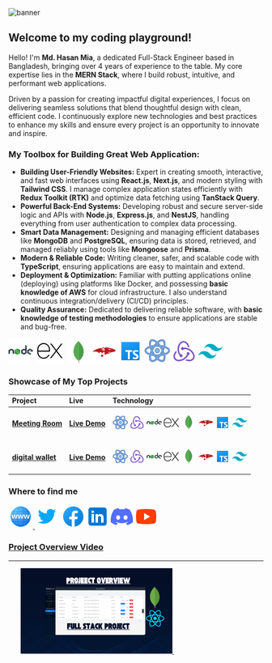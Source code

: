 
<p>
  <img alt="banner" src="https://res.cloudinary.com/deicntkum/image/upload/v1756890636/Abstract_Technology_Profile_LinkedIn_Banner_ybm38l.png" height="250px" width="100%"/>
</p>
<h2>Welcome to my coding playground!</h2>

<p>Hello! I'm <b>Md. Hasan Mia</b>, a dedicated Full-Stack Engineer based in Bangladesh, bringing over 4 years of experience to the table. My core expertise lies in the <b>MERN Stack</b>, where I build robust, intuitive, and performant web applications.</p>

<p>Driven by a passion for creating impactful digital experiences, I focus on delivering seamless solutions that blend thoughtful design with clean, efficient code. I continuously explore new technologies and best practices to enhance my skills and ensure every project is an opportunity to innovate and inspire.</p>

<h3>My Toolbox for Building Great Web Application: </h3>

<ul>
  <li><b>Building User-Friendly Websites:</b> Expert in creating smooth, interactive, and fast web interfaces using <b>React.js</b>, <b>Next.js</b>, and modern styling with <b>Tailwind CSS</b>. I manage complex application states efficiently with <b>Redux Toolkit (RTK)</b> and optimize data fetching using <b>TanStack Query</b>.</li>
  <li><b>Powerful Back-End Systems:</b> Developing robust and secure server-side logic and APIs with <b>Node.js</b>, <b>Express.js</b>, and <b>NestJS</b>, handling everything from user authentication to complex data processing.</li>
  <li><b>Smart Data Management:</b> Designing and managing efficient databases like <b>MongoDB</b> and <b>PostgreSQL</b>, ensuring data is stored, retrieved, and managed reliably using tools like <b>Mongoose</b> and <b>Prisma</b>.</li>
  <li><b>Modern & Reliable Code:</b> Writing cleaner, safer, and scalable code with <b>TypeScript</b>, ensuring applications are easy to maintain and extend.</li>
  <li><b>Deployment & Optimization:</b> Familiar with putting applications online (deploying) using platforms like Docker, and possessing <b>basic knowledge of AWS</b> for cloud infrastructure. I also understand continuous integration/delivery (CI/CD) principles.</li>
  <li><b>Quality Assurance:</b> Dedicated to delivering reliable software, with <b>basic knowledge of testing methodologies</b> to ensure applications are stable and bug-free.</li>
</ul>


<p>
  <img alt="nodeJs" src="https://raw.githubusercontent.com/devhasanmia/assets/refs/heads/main/icons/nodejs.png" style="margin-right:5px" />
  <img alt="express" style="margin-right:5px" src="https://raw.githubusercontent.com/devhasanmia/assets/refs/heads/main/icons/express.png" /> 
  <img alt="Mongodb" src="https://raw.githubusercontent.com/devhasanmia/assets/refs/heads/main/icons/mongodb.png" width="45"/>
  <img alt="mongoosejs" src="https://raw.githubusercontent.com/devhasanmia/assets/refs/heads/main/icons/mongoose.png" />
  <img alt="typescript" src="https://raw.githubusercontent.com/devhasanmia/assets/refs/heads/main/icons/typescript.png" />
  <img alt="reactjs" src="https://raw.githubusercontent.com/devhasanmia/assets/refs/heads/main/icons/react.png" />
  <img alt="redux" src="https://raw.githubusercontent.com/devhasanmia/assets/refs/heads/main/icons/redux.png" />
  <img alt="tailwindcss" src="https://raw.githubusercontent.com/devhasanmia/assets/refs/heads/main/icons/tailwindcss.png" />
</p>
<h3>Showcase of My Top Projects</h3>
<table style="width:100%>
  <thead align="center">
    <tr border: none;>
      <td><b>Project</b></td>
      <td><b>Live</b></td>
      <td><b>Technology</b></td>
    </tr>
  </thead>
  <tbody>
    <tr>
      <td>
     <a href="https://github.com/devhasanmia/meeting-room">
     <b>Meeting Room</b>
     </a>
      </td>
      <td>
      <a href="https://meeting-room-five.vercel.app/"><b>Live Demo</b></a>
      </td>
      <td>
     <b><p>
       <img alt="reactjs" style="width:30px" src="https://raw.githubusercontent.com/devhasanmia/assets/refs/heads/main/icons/react.png" />
  <img alt="redux" style="width:30px" src="https://raw.githubusercontent.com/devhasanmia/assets/refs/heads/main/icons/redux.png" />
  <img alt="nodeJs" style="width:30px" src="https://raw.githubusercontent.com/devhasanmia/assets/refs/heads/main/icons/nodejs.png" style="margin-right:5px width:30px"" />
  
  <img alt="express"  style="width:30px" src="https://raw.githubusercontent.com/devhasanmia/assets/refs/heads/main/icons/express.png" /> 
  <img alt="Mongodb" style="width:30px" src="https://raw.githubusercontent.com/devhasanmia/assets/refs/heads/main/icons/mongodb.png" width="45"/>
  <img alt="mongoosejs" style="width:30px" src="https://raw.githubusercontent.com/devhasanmia/assets/refs/heads/main/icons/mongoose.png" />
  <img alt="typescript" style="width:30px" src="https://raw.githubusercontent.com/devhasanmia/assets/refs/heads/main/icons/typescript.png" />

  <img alt="tailwindcss" style="width:30px" src="https://raw.githubusercontent.com/devhasanmia/assets/refs/heads/main/icons/tailwindcss.png" />
</p></b>
      </td>
    </tr>
    <tr>
      <td>
     <a href="https://github.com/devhasanmia/digital-wallet">
     <b>digital wallet</b>
     </a>
      </td>
      <td>
      <a href="https://digital-wallet-dev.netlify.app/"><b>Live Demo</b></a>
      </td>
      <td>
     <b><p>
       <img alt="reactjs" style="width:30px" src="https://raw.githubusercontent.com/devhasanmia/assets/refs/heads/main/icons/react.png" />
  <img alt="redux" style="width:30px" src="https://raw.githubusercontent.com/devhasanmia/assets/refs/heads/main/icons/redux.png" />
  <img alt="nodeJs" style="width:30px" src="https://raw.githubusercontent.com/devhasanmia/assets/refs/heads/main/icons/nodejs.png" style="margin-right:5px width:30px"" />
  
  <img alt="express"  style="width:30px" src="https://raw.githubusercontent.com/devhasanmia/assets/refs/heads/main/icons/express.png" /> 
  <img alt="Mongodb" style="width:30px" src="https://raw.githubusercontent.com/devhasanmia/assets/refs/heads/main/icons/mongodb.png" width="45"/>
  <img alt="mongoosejs" style="width:30px" src="https://raw.githubusercontent.com/devhasanmia/assets/refs/heads/main/icons/mongoose.png" />
  <img alt="typescript" style="width:30px" src="https://raw.githubusercontent.com/devhasanmia/assets/refs/heads/main/icons/typescript.png" />

  <img alt="tailwindcss" style="width:30px" src="https://raw.githubusercontent.com/devhasanmia/assets/refs/heads/main/icons/tailwindcss.png" />
</p></b>
      </td>
    </tr>
  </tbody>
</table>

<h3>Where to find me</h3>
<p>
<a href="https://portfolio-hasan-eight.vercel.app/" target="_blank"><img alt="Personal Website" src="https://raw.githubusercontent.com/devhasanmia/assets/refs/heads/main/social-icons/website.png" />
<a href="https://x.com/devhashmia" target="_blank"><img alt="Twitter" src="https://raw.githubusercontent.com/devhasanmia/assets/refs/heads/main/social-icons/twitter.png" /></a>
<a href="https://www.facebook.com/devhashmia/" target="_blank"><img alt="Facebook" src="https://raw.githubusercontent.com/devhasanmia/assets/refs/heads/main/social-icons/facebook.png" /><a href="https://www.linkedin.com/in/hasanmiaweb/" target="_blank"><img alt="linkedin" src="https://raw.githubusercontent.com/devhasanmia/assets/refs/heads/main/social-icons/inkedin.png" /><a href="https://discord.com/channels/@md.hasanmia_" target="_blank"><img alt="discord" src="https://raw.githubusercontent.com/devhasanmia/assets/refs/heads/main/social-icons/discord.png" /><a href="youtube" target="_blank"><img alt="discord" src="https://raw.githubusercontent.com/devhasanmia/assets/refs/heads/main/social-icons/youtube.png" />
</p>

<h3>Project Overview Video</h3>
<hr/>
<ul>
  
  <a href="https://youtu.be/oOS4SVWYDQE"><b><img src="https://raw.githubusercontent.com/devhasanmia/assets/refs/heads/main/youtube/meeting-room.png" width="300px" alt="" />
   <a href="https://drive.google.com/drive/folders/1XlxMn2jXnoD1BagWJFrz2z1MSxbrQcXR?usp=sharing"><b><img src="https://res.cloudinary.com/deicntkum/image/upload/v1756889178/Orange_Bright_Colorful_Modern_Abstract_Money_Finance_YouTube_Thumbnail_swsq4i.jpg" width="300px" alt="" />
</ul>
